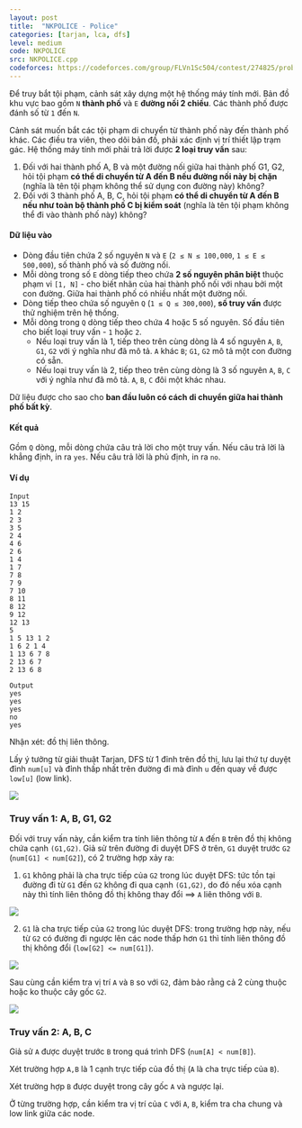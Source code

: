 ```yaml
---
layout: post
title:  "NKPOLICE - Police"
categories: [tarjan, lca, dfs]
level: medium
code: NKPOLICE
src: NKPOLICE.cpp
codeforces: https://codeforces.com/group/FLVn1Sc504/contest/274825/problem/G
---
```


Để truy bắt tội phạm, cảnh sát xây dựng một hệ thống máy tính mới. Bản đồ khu vực bao gồm `N` **thành phố** và `E` **đường nối 2 chiều**. Các thành phố được đánh số từ `1` đến `N`.

Cảnh sát muốn bắt các tội phạm di chuyển từ thành phố này đến thành phố khác. Các điều tra viên, theo dõi bản đồ, phải xác định vị trí thiết lập trạm gác. Hệ thống máy tính mới phải trả lời được **2 loại truy vấn** sau:

1. Đối với hai thành phố A, B và một đường nối giữa hai thành phố G1, G2, hỏi tội phạm **có thể di chuyển từ A đến B nếu đường nối này bị chặn** (nghĩa là tên tội phạm không thể sử dụng con đường này) không?
2. Đối với 3 thành phố A, B, C, hỏi tội phạm **có thể di chuyển từ A đến B nếu như toàn bộ thành phố C bị kiểm soát** (nghĩa là tên tội phạm không thể đi vào thành phố này) không?

#### Dữ liệu vào

+ Dòng đầu tiên chứa 2 số nguyên `N` và `E` (`2 ≤ N ≤ 100,000`, `1 ≤ E ≤ 500,000`), số thành phố và số đường nối.
+ Mỗi dòng trong số `E` dòng tiếp theo chứa **2 số nguyên phân biệt** thuộc phạm vi `[1, N]` - cho biết nhãn của hai thành phố nối với nhau bởi một con đường. Giữa hai thành phố có nhiều nhất một đường nối.
+ Dòng tiếp theo chứa số nguyên `Q` (`1 ≤ Q ≤ 300,000`), **số truy vấn** được thử nghiệm trên hệ thống.
+ Mỗi dòng trong `Q` dòng tiếp theo chứa 4 hoặc 5 số nguyên. Số đầu tiên cho biết loại truy vấn - `1` hoặc `2`.
    + Nếu loại truy vấn là 1, tiếp theo trên cùng dòng là 4 số nguyên `A`, `B`, `G1`, `G2` với ý nghĩa như đã mô tả. `A` khác `B`; `G1`, `G2` mô tả một con đường có sẵn.
    + Nếu loại truy vấn là 2, tiếp theo trên cùng dòng là 3 số nguyên `A`, `B`, `C` với ý nghĩa như đã mô tả. `A`, `B`, `C` đôi một khác nhau.

Dữ liệu được cho sao cho **ban đầu luôn có cách di chuyển giữa hai thành phố bất kỳ**.

#### Kết quả

Gồm `Q` dòng, mỗi dòng chứa câu trả lời cho một truy vấn. Nếu câu trả lời là khẳng định, in ra `yes`. Nếu câu trả lời là phủ định, in ra `no`.

#### Ví dụ

```
Input
13 15
1 2
2 3
3 5
2 4
4 6
2 6
1 4
1 7
7 8
7 9
7 10
8 11
8 12
9 12
12 13
5
1 5 13 1 2
1 6 2 1 4
1 13 6 7 8
2 13 6 7
2 13 6 8

Output
yes
yes
yes
no
yes
```

<!--more-->


Nhận xét: đồ thị liên thông.

Lấy ý tưởng từ giải thuật Tarjan, DFS từ 1 đỉnh trên đồ thị, lưu lại thứ tự duyệt đỉnh `num[u]` và đỉnh thấp nhất trên đường đi mà đỉnh `u` đến quay về được `low[u]` (low link).

<img src="/static/img/posts/NKPOLICE.01.jpg">

### Truy vấn 1: A, B, G1, G2

Đối với truy vấn này, cần kiểm tra tính liên thông từ `A` đến `B` trên đồ thị không chứa cạnh `(G1,G2)`. Giả sử trên đường đi duyệt DFS ở trên, `G1` duyệt trước `G2` (`num[G1] < num[G2]`), có 2 trường hợp xảy ra:

1. `G1` không phải là cha trực tiếp của `G2` trong lúc duyệt DFS: tức tồn tại đường đi từ `G1` đến `G2` không đi qua cạnh `(G1,G2)`, do đó nếu xóa cạnh này thì tính liên thông đồ thị không thay đổi ==> `A` liên thông với `B`.

<img src="/static/img/posts/NKPOLICE.02.jpg">

2. `G1` là cha trực tiếp của `G2` trong lúc duyệt DFS: trong trường hợp này, nếu từ `G2` có đường đi ngược lên các node thấp hơn `G1` thì tính liên thông đồ thị không đổi (`low[G2] <= num[G1]`).

<img src="/static/img/posts/NKPOLICE.03.jpg">

Sau cùng cần kiểm tra vị trí `A` và `B` so với `G2`, đảm bảo rằng cả 2 cùng thuộc hoặc ko thuộc cây gốc `G2`.

<img src="/static/img/posts/NKPOLICE.04.jpg">


### Truy vấn 2: A, B, C


Giả sử `A` được duyệt trước `B` trong quá trình DFS (`num[A] < num[B]`).

Xét trường hợp `A,B` là 1 cạnh trực tiếp của đồ thị (`A` là cha trực tiếp của `B`).

Xét trường hợp `B` được duyệt trong cây gốc `A` và ngược lại.

Ở từng trường hợp, cần kiểm tra vị trí của `C` với `A`, `B`, kiểm tra cha chung và low link giữa các node.
